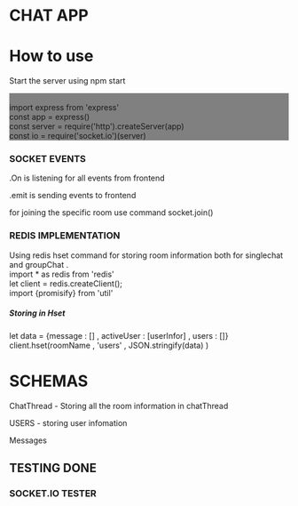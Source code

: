 # CHAT APP

<h1>How to use</h1>
<p><marker>Start the server using npm start</marker></p>

<div style = "background-color : grey ;">
<p>
  <br>
import express from 'express' <br>
const app = express()<br>
const server = require('http').createServer(app)<br>
const io = require('socket.io')(server) <br>
</p>
</div>

<div>
<h3>SOCKET EVENTS</h3>

<p> .On is listening for all events from frontend </p>
<p> .emit is sending events to frontend </p>
<p> for joining the specific room use command socket.join() </p>

</div>


<div>
  <h3> REDIS IMPLEMENTATION </h3>
  <p>
    Using redis hset command for storing room information both for singlechat and groupChat . <br> 
    import * as redis from 'redis' <br>
let client = redis.createClient(); <br>
import {promisify} from 'util' <br>
  
  <h5> Storing in Hset </h5>
  <p>
   let data = {message : [] , activeUser  : [userInfor] , users : []}<br>
        client.hset(roomName , 'users' , JSON.stringify(data) ) <br>
  </p>
  </p>
  </div>
  
  <div>
  <h1>SCHEMAS</h1>
  <p> ChatThread  - Storing all the room information in chatThread</p>
  <p>USERS -  storing user infomation</p>
  <p>Messages</p>
  </div>
  
  <div>
  <h2>TESTING DONE</h2>
  <h3>SOCKET.IO TESTER</h3>
  </div>
